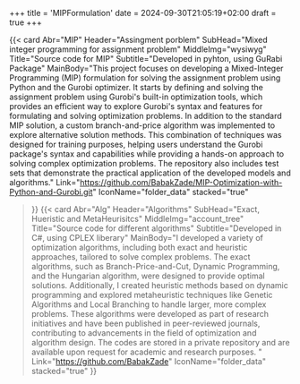 +++
title = 'MIPFormulation'
date = 2024-09-30T21:05:19+02:00
draft = true
+++

{{< card 
    Abr="MIP"
    Header="Assingment porblem"
    SubHead="Mixed integer programming for assignment problem"
    MiddleImg="wysiwyg"
    Title="Source code for MIP"
    Subtitle="Developed in pyhton, using GuRabi Package"
    MainBody="This project focuses on developing a Mixed-Integer Programming (MIP) formulation for solving the assignment problem using Python and the Gurobi optimizer. It starts by defining and solving the assignment problem using Gurobi's built-in optimization tools, which provides an efficient way to explore Gurobi's syntax and features for formulating and solving optimization problems. In addition to the standard MIP solution, a custom branch-and-price algorithm was implemented to explore alternative solution methods. This combination of techniques was designed for training purposes, helping users understand the Gurobi package's syntax and capabilities while providing a hands-on approach to solving complex optimization problems. The repository also includes test sets that demonstrate the practical application of the developed models and algorithms."
    Link="https://github.com/BabakZade/MIP-Optimization-with-Python-and-Gurobi.git"
    IconName="folder_data"
    stacked="true"
>}}
{{< card 
    Abr="Alg"
    Header="Algorithms"
    SubHead="Exact, Hueristic and MetaHeurisitcs"
    MiddleImg="account_tree"
    Title="Source code for different algorithms"
    Subtitle="Developed in C#, using CPLEX liberary"
    MainBody="I developed a variety of optimization algorithms, including both exact and heuristic approaches, tailored to solve complex problems. The exact algorithms, such as Branch-Price-and-Cut, Dynamic Programming, and the Hungarian algorithm, were designed to provide optimal solutions. Additionally, I created heuristic methods based on dynamic programming and explored metaheuristic techniques like Genetic Algorithms and Local Branching to handle larger, more complex problems. These algorithms were developed as part of research initiatives and have been published in peer-reviewed journals, contributing to advancements in the field of optimization and algorithm design. The codes are stored in a private repository and are available upon request for academic and research purposes. "
    Link="https://github.com/BabakZade"
    IconName="folder_data"
    stacked="true"
>}}